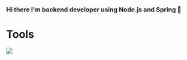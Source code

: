 ### Hi there I'm backend developer using Node.js and Spring 👋

<!--
**Song-EunJu/Song-EunJu** is a ✨ _special_ ✨ repository because its `README.md` (this file) appears on your GitHub profile.

Here are some ideas to get you started:

- 🔭 I’m currently working on ...
- 🌱 I’m currently learning ...
- 👯 I’m looking to collaborate on ...
- 🤔 I’m looking for help with ...
- 💬 Ask me about ...
- 📫 How to reach me: ...
- 😄 Pronouns: ...
- ⚡ Fun fact: ...
-->

# Tools
<img src="https://img.shields.io/badge/Node.js-#339933?style=flat-square&logo=Node.js&logoColor=white"/></a>
